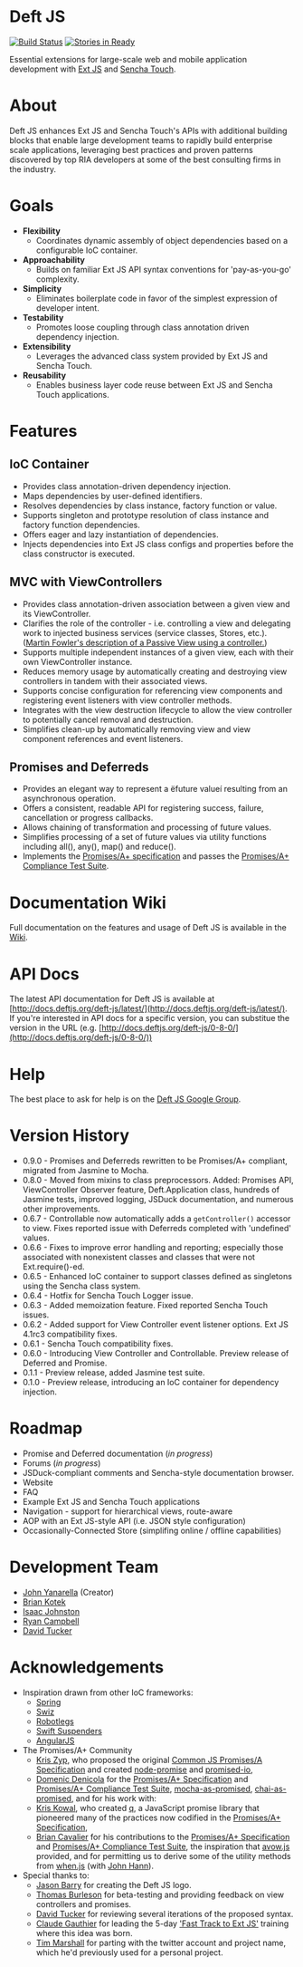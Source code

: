# Deft JS

[![Build Status](https://travis-ci.org/deftjs/DeftJS.png?branch=master)](https://travis-ci.org/deftjs/DeftJS)
[![Stories in Ready](https://badge.waffle.io/deftjs/DeftJS.png?label=Ready)](http://waffle.io/deftjs/DeftJS)

Essential extensions for large-scale web and mobile application development with [Ext JS](http://www.sencha.com/products/extjs/) and [Sencha Touch](http://www.sencha.com/products/touch/).

# About

Deft JS enhances Ext JS and Sencha Touch's APIs with additional building blocks that enable large development teams to rapidly build enterprise scale applications, leveraging best practices and proven patterns discovered by top RIA developers at some of the best consulting firms in the industry.

# Goals

* **Flexibility**
	* Coordinates dynamic assembly of object dependencies based on a configurable IoC container.
* **Approachability**
	* Builds on familiar Ext JS API syntax conventions for 'pay-as-you-go' complexity.
* **Simplicity**
	* Eliminates boilerplate code in favor of the simplest expression of developer intent.
* **Testability**
	* Promotes loose coupling through class annotation driven dependency injection.
* **Extensibility**
	* Leverages the advanced class system provided by Ext JS and Sencha Touch.
* **Reusability**
	* Enables business layer code reuse between Ext JS and Sencha Touch applications.

# Features

## IoC Container

* Provides class annotation-driven dependency injection.
* Maps dependencies by user-defined identifiers.
* Resolves dependencies by class instance, factory function or value.
* Supports singleton and prototype resolution of class instance and factory function dependencies.
* Offers eager and lazy instantiation of dependencies.
* Injects dependencies into Ext JS class configs and properties before the class constructor is executed.

## MVC with ViewControllers

* Provides class annotation-driven association between a given view and its ViewController.
* Clarifies the role of the controller - i.e. controlling a view and delegating work to injected business services (service classes, Stores, etc.). ([Martin Fowler's description of a Passive View using a controller.](http://martinfowler.com/eaaDev/PassiveScreen.html))
* Supports multiple independent instances of a given view, each with their own ViewController instance.
* Reduces memory usage by automatically creating and destroying view controllers in tandem with their associated views.
* Supports concise configuration for referencing view components and registering event listeners with view controller methods.
* Integrates with the view destruction lifecycle to allow the view controller to potentially cancel removal and destruction.
* Simplifies clean-up by automatically removing view and view component references and event listeners.

## Promises and Deferreds

* Provides an elegant way to represent a ëfuture valueí resulting from an asynchronous operation.
* Offers a consistent, readable API for registering success, failure, cancellation or progress callbacks.
* Allows chaining of transformation and processing of future values.
* Simplifies processing of a set of future values via utility functions including all(), any(), map() and reduce().
* Implements the [Promises/A+ specification](https://github.com/promises-aplus/promises-spec) and passes the [Promises/A+ Compliance Test Suite](https://github.com/promises-aplus/promises-tests).

# Documentation Wiki

Full documentation on the features and usage of Deft JS is available in the [Wiki](https://github.com/deftjs/DeftJS/wiki).

# API Docs

The latest API documentation for Deft JS is available at [http://docs.deftjs.org/deft-js/latest/](http://docs.deftjs.org/deft-js/latest/). If you're interested in API docs for a specific version, you can substitue the version in the URL (e.g. [http://docs.deftjs.org/deft-js/0-8-0/](http://docs.deftjs.org/deft-js/0-8-0/))

# Help

The best place to ask for help is on the [Deft JS Google Group](https://groups.google.com/forum/?fromgroups#!forum/deftjs).

# Version History

* 0.9.0 - Promises and Deferreds rewritten to be Promises/A+ compliant, migrated from Jasmine to Mocha.
* 0.8.0 - Moved from mixins to class preprocessors. Added: Promises API, ViewController Observer feature, Deft.Application class, hundreds of Jasmine tests, improved logging, JSDuck documentation, and numerous other improvements.
* 0.6.7 - Controllable now automatically adds a `getController()` accessor to view. Fixes reported issue with Deferreds completed with 'undefined' values.
* 0.6.6 - Fixes to improve error handling and reporting; especially those associated with nonexistent classes and classes that were not Ext.require()-ed.
* 0.6.5 - Enhanced IoC container to support classes defined as singletons using the Sencha class system.
* 0.6.4 - Hotfix for Sencha Touch Logger issue.
* 0.6.3 - Added memoization feature. Fixed reported Sencha Touch issues.
* 0.6.2 - Added support for View Controller event listener options. Ext JS 4.1rc3 compatibility fixes.
* 0.6.1 - Sencha Touch compatibility fixes.
* 0.6.0 - Introducing View Controller and Controllable. Preview release of Deferred and Promise.
* 0.1.1 - Preview release, added Jasmine test suite.
* 0.1.0 - Preview release, introducing an IoC container for dependency injection.

# Roadmap

* Promise and Deferred documentation (*in progress*)
* Forums (*in progress*)
* JSDuck-compliant comments and Sencha-style documentation browser.
* Website
* FAQ
* Example Ext JS and Sencha Touch applications
* Navigation - support for hierarchical views, route-aware
* AOP with an Ext JS-style API (i.e. JSON style configuration)
* Occasionally-Connected Store (simplifing online / offline capabilities)

# Development Team

* [John Yanarella](http://twitter.com/johnyanarella) (Creator)
* [Brian Kotek](https://twitter.com/brian428)
* [Isaac Johnston](https://twitter.com/superstructor)
* [Ryan Campbell](https://twitter.com/bobjim)
* [David Tucker](https://twitter.com/mindmillmedia)

# Acknowledgements

* Inspiration drawn from other IoC frameworks:
	* [Spring](http://www.springsource.org/)
	* [Swiz](http://swizframework.org/)
	* [Robotlegs](http://www.robotlegs.org/)
	* [Swift Suspenders](https://github.com/tschneidereit/SwiftSuspenders)
	* [AngularJS](http://angularjs.org/)
* The Promises/A+ Community
	* [Kris Zyp](https://github.com/kriszyp), who proposed the original [Common JS Promises/A Specification](http://wiki.commonjs.org/wiki/Promises/A) and created [node-promise](https://github.com/kriszyp/node-promise) and [promised-io](https://github.com/kriszyp/promised-io),
	* [Domenic Denicola](https://github.com/domenic) for the [Promises/A+ Specification](https://github.com/promises-aplus/promises-spec) and [Promises/A+ Compliance Test Suite](https://github.com/promises-aplus/promises-tests), [mocha-as-promised](https://github.com/domenic/mocha-as-promised), [chai-as-promised](https://github.com/domenic/chai-as-promised), and for his work with:
	* [Kris Kowal](https://github.com/kriskowal), who created [q](https://github.com/kriskowal/q), a JavaScript promise library that pioneered many of the practices now codified in the [Promises/A+ Specification](https://github.com/promises-aplus/promises-spec),
	* [Brian Cavalier](https://github.com/briancavalier) for his contributions to the [Promises/A+ Specification](https://github.com/promises-aplus/promises-spec) and [Promises/A+ Compliance Test Suite](https://github.com/promises-aplus/promises-tests), the inspiration that [avow.js](https://github.com/briancavalier/avow) provided, and for permitting us to derive some of the utility methods from [when.js](https://github.com/cujojs/when) (with [John Hann](https://github.com/unscriptable)).
* Special thanks to:
	* [Jason Barry](http://dribbble.com/artifactdesign) for creating the Deft JS logo.
	* [Thomas Burleson](http://twitter.com/thomasburleson) for beta-testing and providing feedback on view controllers and promises.
	* [David Tucker](http://www.davidtucker.net/) for reviewing several iterations of the proposed syntax.
	* [Claude Gauthier](mailto:claude_r_gauthier@hotmail.com) for leading the 5-day ['Fast Track to Ext JS'](http://www.sencha.com/training) training where this idea was born.
	* [Tim Marshall](http://twitter.com/timothymarshall) for parting with the twitter account and project name, which he'd previously used for a personal project.
